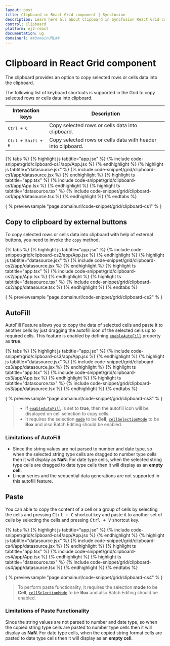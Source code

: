 ```yaml
---
layout: post
title: Clipboard in React Grid component | Syncfusion
description: Learn here all about Clipboard in Syncfusion React Grid component of Syncfusion Essential JS 2 and more.
control: Clipboard 
platform: ej2-react
documentation: ug
domainurl: ##DomainURL##
---
```


# Clipboard in React Grid component

The clipboard provides an option to copy selected rows or cells data into the clipboard.

The following list of keyboard shortcuts is supported in the Grid to copy selected rows or cells data into clipboard.

Interaction keys |Description
-----|-----
<kbd>Ctrl + C</kbd> |Copy selected rows or cells data into clipboard.
<kbd>Ctrl + Shift + H</kbd> |Copy selected rows or cells data with header into clipboard.

{% tabs %}
{% highlight js tabtitle="app.jsx" %}
{% include code-snippet/grid/clipboard-cs1/app/App.jsx %}
{% endhighlight %}
{% highlight js tabtitle="datasource.jsx" %}
{% include code-snippet/grid/clipboard-cs1/app/datasource.jsx %}
{% endhighlight %}
{% highlight ts tabtitle="app.tsx" %}
{% include code-snippet/grid/clipboard-cs1/app/App.tsx %}
{% endhighlight %}
{% highlight ts tabtitle="datasource.tsx" %}
{% include code-snippet/grid/clipboard-cs1/app/datasource.tsx %}
{% endhighlight %}
{% endtabs %}

{ % previewsample "page.domainurl/code-snippet/grid/clipboard-cs1" % }

## Copy to clipboard by external buttons

To copy selected rows or cells data into clipboard with help of external buttons, you need to invoke the [`copy`](https://ej2.syncfusion.com/angular/documentation/api/grid/clipboard/#copy)
method.

{% tabs %}
{% highlight js tabtitle="app.jsx" %}
{% include code-snippet/grid/clipboard-cs2/app/App.jsx %}
{% endhighlight %}
{% highlight js tabtitle="datasource.jsx" %}
{% include code-snippet/grid/clipboard-cs2/app/datasource.jsx %}
{% endhighlight %}
{% highlight ts tabtitle="app.tsx" %}
{% include code-snippet/grid/clipboard-cs2/app/App.tsx %}
{% endhighlight %}
{% highlight ts tabtitle="datasource.tsx" %}
{% include code-snippet/grid/clipboard-cs2/app/datasource.tsx %}
{% endhighlight %}
{% endtabs %}

{ % previewsample "page.domainurl/code-snippet/grid/clipboard-cs2" % }

## AutoFill

AutoFill Feature allows you to copy the data of selected cells and paste it to another cells by just dragging the autofill icon of the selected cells up to required cells. This feature is enabled by defining [`enableAutoFill`](https://ej2.syncfusion.com/angular/documentation/api/grid/#enableautofill) property as **true**.

{% tabs %}
{% highlight js tabtitle="app.jsx" %}
{% include code-snippet/grid/clipboard-cs3/app/App.jsx %}
{% endhighlight %}
{% highlight js tabtitle="datasource.jsx" %}
{% include code-snippet/grid/clipboard-cs3/app/datasource.jsx %}
{% endhighlight %}
{% highlight ts tabtitle="app.tsx" %}
{% include code-snippet/grid/clipboard-cs3/app/App.tsx %}
{% endhighlight %}
{% highlight ts tabtitle="datasource.tsx" %}
{% include code-snippet/grid/clipboard-cs3/app/datasource.tsx %}
{% endhighlight %}
{% endtabs %}

{ % previewsample "page.domainurl/code-snippet/grid/clipboard-cs3" % }

> * If [`enableAutoFill`](https://ej2.syncfusion.com/angular/documentation/api/grid/#enableautofill) is set to **true**, then the autofill icon will be displayed on cell selection to copy cells.
> * It requires the selection [`mode`](https://ej2.syncfusion.com/angular/documentation/api/grid/selectionSettingsModel/#mode) to be **Cell**,  [`cellSelectionMode`](https://ej2.syncfusion.com/angular/documentation/api/grid/selectionSettingsModel/#cellselectionmode) to be **Box** and also Batch Editing should be enabled.

### Limitations of AutoFill

* Since the string values are not parsed to number and date type, so when the selected string type cells are dragged to number type cells then it will display as **NaN**. For date type cells, when the selected string type cells are dragged to date type cells then it will display as an **empty cell**.
* Linear series and the sequential data generations are not supported in this autofill feature.

## Paste

You can able to copy the content of a cell or a group of cells by selecting the cells and pressing <kbd>Ctrl + C</kbd> shortcut key and paste it to another set of cells by selecting the cells and pressing <kbd>Ctrl + V</kbd> shortcut key.

{% tabs %}
{% highlight js tabtitle="app.jsx" %}
{% include code-snippet/grid/clipboard-cs4/app/App.jsx %}
{% endhighlight %}
{% highlight js tabtitle="datasource.jsx" %}
{% include code-snippet/grid/clipboard-cs4/app/datasource.jsx %}
{% endhighlight %}
{% highlight ts tabtitle="app.tsx" %}
{% include code-snippet/grid/clipboard-cs4/app/App.tsx %}
{% endhighlight %}
{% highlight ts tabtitle="datasource.tsx" %}
{% include code-snippet/grid/clipboard-cs4/app/datasource.tsx %}
{% endhighlight %}
{% endtabs %}

{ % previewsample "page.domainurl/code-snippet/grid/clipboard-cs4" % }

> To perform paste functionality, it requires the selection **mode** to be **Cell**,  [`cellSelectionMode`](https://ej2.syncfusion.com/angular/documentation/api/grid/selectionSettingsModel/#cellselectionmode) to be **Box** and also Batch Editing should be enabled.

### Limitations of Paste Functionality

Since the string values are not parsed to number and date type, so when the copied string type cells are pasted to number type cells then it will display as **NaN**. For date type cells, when the copied string format cells are pasted to date type cells then it will display as an **empty cell**.